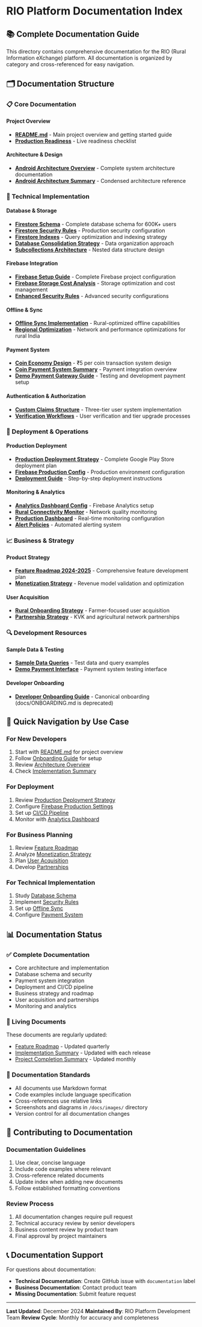 # RIO Platform Documentation Index

## 📚 Complete Documentation Guide

This directory contains comprehensive documentation for the RIO (Rural Information eXchange) platform. All documentation is organized by category and cross-referenced for easy navigation.

## 🗂️ Documentation Structure

### **📋 Core Documentation**

#### **Project Overview**
- [**README.md**](../README.md) - Main project overview and getting started guide
- [**Production Readiness**](../PRODUCTION_READINESS.md) - Live readiness checklist

#### **Architecture & Design**
- [**Android Architecture Overview**](./android-architecture-overview.md) - Complete system architecture documentation
- [**Android Architecture Summary**](./android-architecture-summary.md) - Condensed architecture reference

### **🔧 Technical Implementation**

#### **Database & Storage**
- [**Firestore Schema**](./firestore-schema.md) - Complete database schema for 600K+ users
- [**Firestore Security Rules**](./firestore-security-rules.js) - Production security configuration
- [**Firestore Indexes**](./firestore-indexes.md) - Query optimization and indexing strategy
- [**Database Consolidation Strategy**](./database-consolidation-strategy.md) - Data organization approach
- [**Subcollections Architecture**](./subcollections-architecture.md) - Nested data structure design

#### **Firebase Integration**
- [**Firebase Setup Guide**](./firebase-setup-guide.md) - Complete Firebase project configuration
- [**Firebase Storage Cost Analysis**](./firebase-storage-cost-analysis.md) - Storage optimization and cost management
- [**Enhanced Security Rules**](./enhanced-security-rules.js) - Advanced security configurations

#### **Offline & Sync**
- [**Offline Sync Implementation**](./offline-sync-implementation-summary.md) - Rural-optimized offline capabilities
- [**Regional Optimization**](./regional-optimization.md) - Network and performance optimizations for rural India

#### **Payment System**
- [**Coin Economy Design**](./coin-economy-design.md) - ₹5 per coin transaction system design
- [**Coin Payment System Summary**](./coin-payment-system-summary.md) - Payment integration overview
- [**Demo Payment Gateway Guide**](./demo-payment-gateway-guide.md) - Testing and development payment setup

#### **Authentication & Authorization**
- [**Custom Claims Structure**](./custom-claims-structure.md) - Three-tier user system implementation
- [**Verification Workflows**](./verification-workflows.md) - User verification and tier upgrade processes

### **🚀 Deployment & Operations**

#### **Production Deployment**
- [**Production Deployment Strategy**](../deployment/app-store-deployment-strategy.md) - Complete Google Play Store deployment plan
- [**Firebase Production Config**](../deployment/firebase-production-config.js) - Production environment configuration
- [**Deployment Guide**](./deployment-guide.md) - Step-by-step deployment instructions

#### **Monitoring & Analytics**
- [**Analytics Dashboard Config**](../monitoring/analytics-dashboard-config.js) - Firebase Analytics setup
- [**Rural Connectivity Monitor**](../monitoring/rural-connectivity-monitor.kt) - Network quality monitoring
- [**Production Dashboard**](../monitoring/production-dashboard.json) - Real-time monitoring configuration
- [**Alert Policies**](../monitoring/alert-policies.yaml) - Automated alerting system

### **📈 Business & Strategy**

#### **Product Strategy**
- [**Feature Roadmap 2024-2025**](../roadmap/feature-roadmap-2024-2025.md) - Comprehensive feature development plan
- [**Monetization Strategy**](../business/monetization-strategy.md) - Revenue model validation and optimization

#### **User Acquisition**
- [**Rural Onboarding Strategy**](../marketing/rural-onboarding-strategy.md) - Farmer-focused user acquisition
- [**Partnership Strategy**](../marketing/partnership-strategy.md) - KVK and agricultural network partnerships

### **🔍 Development Resources**

#### **Sample Data & Testing**
- [**Sample Data Queries**](./sample-data-queries.md) - Test data and query examples
- [**Demo Payment Interface**](../web/demo-payment-interface.html) - Payment system testing interface

#### **Developer Onboarding**
- [**Developer Onboarding Guide**](./developer-onboarding-guide.md) - Canonical onboarding (docs/ONBOARDING.md is deprecated)

## 🎯 Quick Navigation by Use Case

### **For New Developers**
1. Start with [README.md](../README.md) for project overview
2. Follow [Onboarding Guide](./ONBOARDING.md) for setup
3. Review [Architecture Overview](./android-architecture-overview.md)
4. Check [Implementation Summary](./implementation-summary.md)

### **For Deployment**
1. Review [Production Deployment Strategy](../deployment/app-store-deployment-strategy.md)
2. Configure [Firebase Production Settings](../deployment/firebase-production-config.js)
3. Set up [CI/CD Pipeline](../.github/workflows/production-deploy.yml)
4. Monitor with [Analytics Dashboard](../monitoring/analytics-dashboard-config.js)

### **For Business Planning**
1. Review [Feature Roadmap](../roadmap/feature-roadmap-2024-2025.md)
2. Analyze [Monetization Strategy](../business/monetization-strategy.md)
3. Plan [User Acquisition](../marketing/rural-onboarding-strategy.md)
4. Develop [Partnerships](../marketing/partnership-strategy.md)

### **For Technical Implementation**
1. Study [Database Schema](./firestore-schema.md)
2. Implement [Security Rules](./firestore-security-rules.js)
3. Set up [Offline Sync](./offline-sync-implementation-summary.md)
4. Configure [Payment System](./coin-economy-design.md)

## 📊 Documentation Status

### **✅ Complete Documentation**
- Core architecture and implementation
- Database schema and security
- Payment system integration
- Deployment and CI/CD pipeline
- Business strategy and roadmap
- User acquisition and partnerships
- Monitoring and analytics

### **🔄 Living Documents**
These documents are regularly updated:
- [Feature Roadmap](../roadmap/feature-roadmap-2024-2025.md) - Updated quarterly
- [Implementation Summary](./implementation-summary.md) - Updated with each release
- [Project Completion Summary](./project-completion-summary.md) - Updated monthly

### **📝 Documentation Standards**
- All documents use Markdown format
- Code examples include language specification
- Cross-references use relative links
- Screenshots and diagrams in `/docs/images/` directory
- Version control for all documentation changes

## 🤝 Contributing to Documentation

### **Documentation Guidelines**
1. Use clear, concise language
2. Include code examples where relevant
3. Cross-reference related documents
4. Update index when adding new documents
5. Follow established formatting conventions

### **Review Process**
1. All documentation changes require pull request
2. Technical accuracy review by senior developers
3. Business content review by product team
4. Final approval by project maintainers

## 📞 Documentation Support

For questions about documentation:
- **Technical Documentation**: Create GitHub issue with `documentation` label
- **Business Documentation**: Contact product team
- **Missing Documentation**: Submit feature request

---

**Last Updated**: December 2024
**Maintained By**: RIO Platform Development Team
**Review Cycle**: Monthly for accuracy and completeness